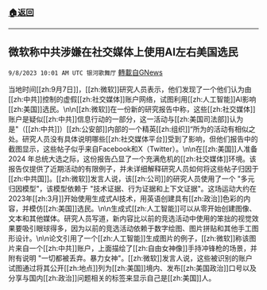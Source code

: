 ###  [:house:返回](README.md)
---


## 微软称中共涉嫌在社交媒体上使用AI左右美国选民
`9/8/2023 10:01 AM UTC 银河歌舞厅` [轉載自GNews](https://gnews.org/articles/1662591)

当地时间[[zh:9月7日]]，[[zh:微软]]研究人员表示，他们发现了一个他们认为由[[zh:中共]]控制的虚假[[zh:社交媒体]]账户网络，试图利用[[zh:人工智能]]AI影响[[zh:美国]]选民。\n\n[[zh:微软]]在一份新的研究报告中称，这些[[zh:社交媒体]]账户是疑似[[zh:中共]]信息行动的一部分，这一活动与[[zh:美国司法部]]认为是\"（[[zh:中共]]）[[zh:公安部]]内部的一个精英[[zh:组织]]“所为的活动有相似之处。研究人员没有具体说明哪些[[zh:社交媒体平台]]受到了影响，但他们报告中的截图显示，这些帖子似乎来自Facebook和X（Twitter）。\n\n在[[zh:美国]]人准备 2024 年总统大选之际，这份报告凸显了一个充满危机的[[zh:社交媒体]]环境。该报告仅提供了近期活动的有限例子，并未详细解释研究人员如何将这些帖子归因于[[zh:中共国]]。[[zh:微软]]发言人说，该[[zh:公司]]的研究人员使用了一个 \"多元归因模型\"，该模型依赖于 \"技术证据、行为证据和上下文证据\"。这场运动大约在2023年[[zh:3月]]开始使用生成式AI技术，用英语创建具有[[zh:政治]]色彩的内容，并模仿[[zh:美国]]选民。\n\n生成式[[zh:人工智能]]可以从零开始创建图像、文本和其他媒体。研究人员写道，新内容比以前的竞选活动中使用的笨拙的视觉效果要吸引眼球得多，因为以前的竞选活动依赖于数字绘图、图片拼贴和其他手工图形设计。\n\n论文引用了一个[[zh:人工智能]]生成图片的例子，[[zh:微软]]称该图片来自一个[[zh:中共]]账户，上面描绘了[[zh:自由女神像]]手持冲锋枪的场景，并附有说明 \"一切都被丢弃。暴力女神\"。[[zh:微软]]发言人说，这些被识别的账户试图通过将其公开[[zh:地点]]列为[[zh:美国]]境内、发布[[zh:美国政治]]口号以及分享与国内[[zh:政治]]问题相关的标签来显示自己是[[zh:美国]]人。
